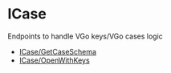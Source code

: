# ICase

Endpoints to handle VGo keys/VGo cases logic

* [ICase/GetCaseSchema](ICase/GetCaseSchema)
* [ICase/OpenWithKeys](ICase/OpenWithKeys)
